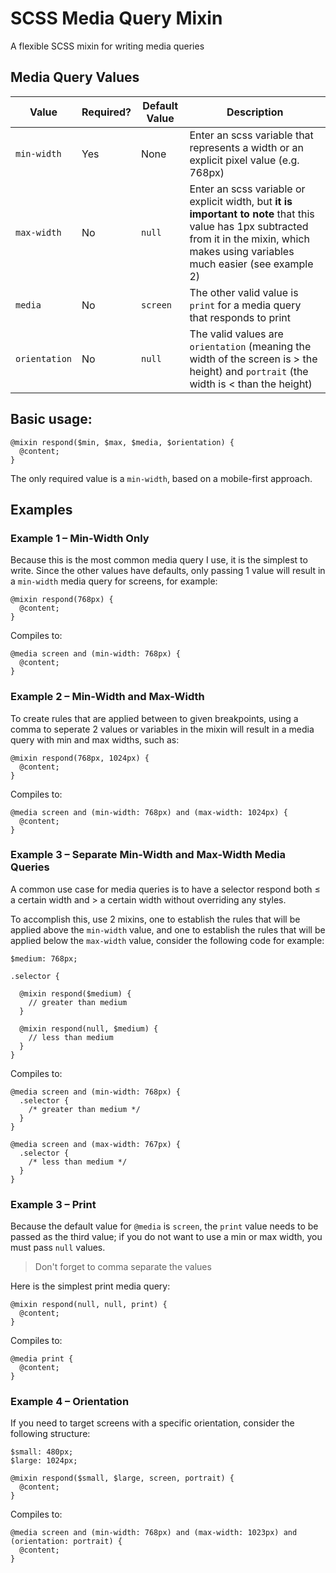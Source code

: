 # SCSS Media Query Mixin

A flexible SCSS mixin for writing media queries

## Media Query Values

| Value | Required? | Default Value | Description |
| --- | --- | --- | --- |
| `min-width` | Yes | None | Enter an scss variable that represents a width or an explicit pixel value (e.g. 768px) |
| `max-width` | No | `null` | Enter an scss variable or explicit width, but **it is important to note** that this value has 1px subtracted from it in the mixin, which makes using variables much easier (see example 2) |
| `media` | No | `screen` | The other valid value is `print` for a media query that responds to print |
| `orientation` | No | `null` | The valid values are `orientation` (meaning the width of the screen is > the height) and `portrait` (the width is < than the height) |

## Basic usage:

```
@mixin respond($min, $max, $media, $orientation) {
  @content;
}
```

The only required value is a `min-width`, based on a mobile-first approach.

## Examples

### Example 1 – Min-Width Only

Because this is the most common media query I use, it is the simplest to write. Since the other values have defaults, only passing 1 value will result in a `min-width` media query for screens, for example:

```
@mixin respond(768px) {
  @content;
}
```

Compiles to:

```
@media screen and (min-width: 768px) {
  @content;
}
```

### Example 2 – Min-Width and Max-Width

To create rules that are applied between to given breakpoints, using a comma to seperate 2 values or variables in the mixin will result in a media query with min and max widths, such as:

```
@mixin respond(768px, 1024px) {
  @content;
}
```

Compiles to:

```
@media screen and (min-width: 768px) and (max-width: 1024px) {
  @content;
}
```

### Example 3 – Separate Min-Width and Max-Width Media Queries

A common use case for media queries is to have a selector respond both ≤ a certain width and > a certain width without overriding any styles.

To accomplish this, use 2 mixins, one to establish the rules that will be applied above the `min-width` value, and one to establish the rules that will be applied below the `max-width` value, consider the following code for example:

```
$medium: 768px;

.selector {

  @mixin respond($medium) {
    // greater than medium
  }

  @mixin respond(null, $medium) {
    // less than medium
  }
}
```

Compiles to:

```
@media screen and (min-width: 768px) {
  .selector {
    /* greater than medium */
  }
}

@media screen and (max-width: 767px) {
  .selector {
    /* less than medium */
  }
}
```

### Example 3 – Print

Because the default value for `@media` is `screen`, the `print` value needs to be passed as the third value; if you do not want to use a min or max width, you must pass `null` values.

> Don't forget to comma separate the values

Here is the simplest print media query:

```
@mixin respond(null, null, print) {
  @content;
}
```

Compiles to:

```
@media print {
  @content;
}
```

### Example 4 – Orientation

If you need to target screens with a specific orientation, consider the following structure:

```
$small: 480px;
$large: 1024px;

@mixin respond($small, $large, screen, portrait) {
  @content;
}
```

Compiles to:

```
@media screen and (min-width: 768px) and (max-width: 1023px) and (orientation: portrait) {
  @content;
}
```
